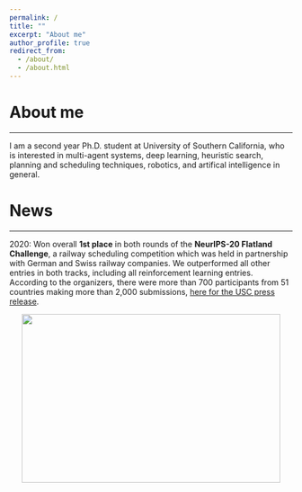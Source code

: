 ```yaml
---
permalink: /
title: ""
excerpt: "About me"
author_profile: true
redirect_from: 
  - /about/
  - /about.html
---
```


# About me

----

I am a second year Ph.D. student at University of Southern California, who is interested in multi-agent systems, deep learning, heuristic search, planning and scheduling techniques, robotics, and artifical intelligence in general. 

# News

---

2020: 
Won overall **1st place** in both rounds of the **NeurIPS-20 Flatland Challenge**, a railway scheduling competition which was held in partnership with German and Swiss railway companies. We outperformed all other entries in both tracks, including all reinforcement learning entries. According to the organizers, there were more than 700 participants from 51 countries making more than 2,000 submissions, [here for the USC press release](https://viterbischool.usc.edu/news/2021/03/making-the-virtual-trains-run-on-time-usc-team-world-champs-in-ai-challenge/).

<p align="center">
  <img width="460" height="300" src="../images/run_segment.gif">
</p>






